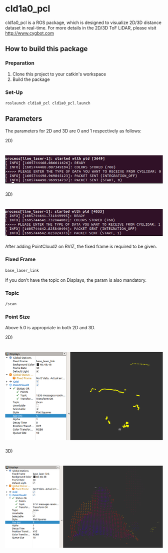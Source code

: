 # cld1a0_pcl
cld1a0_pcl is a ROS package, which is designed to visualize 2D/3D distance dataset in real-time.
For more details in the 2D/3D ToF LiDAR, please visit http://www.cygbot.com

## How to build this package
### Preparation
1) Clone this project to your catkin's workspace
2) Build the package
### Set-Up
```bash
roslaunch cld1a0_pcl cld1a0_pcl.launch
```

## Parameters
The parameters for 2D and 3D are 0 and 1 respectively as follows:

2D)
<h1 align="left">
  <img src="screenshots/param_2d.png" width="600"/>
</h1>

3D)
<h1 align="left">
  <img src="screenshots/param_3d.png" width="600"/>
</h1>

After adding PointCloud2 on RVIZ, the fixed frame is required to be given.
### Fixed Frame
```bash
base_laser_link
```
If you don't have the topic on Displays, the param is also mandatory.
### Topic
```bash
/scan
```
### Point Size
Above 5.0 is appropriate in both 2D and 3D.

2D)
<h1 align="center">
  <img src="screenshots/pcl_2d.png" width="800"/>
</h1>

3D)
<h1 align="center">
  <img src="screenshots/pcl_3d.png" width="800"/>
</h1>
